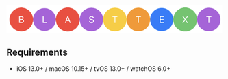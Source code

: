 <p align="center">
<img src="https://raw.githubusercontent.com/KevinPeplinski/BlastText/main/images/logo.png" alt="BlastText" title="BlastText" width="557"/>
</p>

## Requirements

- iOS 13.0+ / macOS 10.15+ / tvOS 13.0+ / watchOS 6.0+

